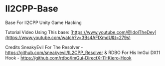 # Il2CPP-Base

Base For Il2CPP Unity Game Hacking

Tutorial Video Using This base: [https://www.youtube.com/@IdolTheDev](https://www.youtube.com/watch?v=3Bs4AFIXmdU&t=279s)

Credits
SneakyEvil For The Resolver - https://github.com/sneakyevil/IL2CPP_Resolver &
RDBO For His ImGui DX11 Hook - https://github.com/rdbo/ImGui-DirectX-11-Kiero-Hook
